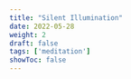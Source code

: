 ```yaml
---
title: "Silent Illumination"
date: 2022-05-28
weight: 2
draft: false
tags: ['meditation']
showToc: false
---
```


